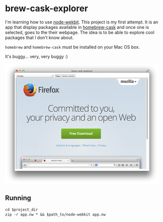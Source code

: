 # brew-cask-explorer

I'm learning how to use [node-wekbit](https://github.com/rogerwang/node-webkit). This project is my first attempt. It is an app that display packages available in [homebrew-cask](https://github.com/caskroom/homebrew-cask) and once one is selected, goes to the their webpage. The idea is to be able to explore cool packages that I don't know about.

`homebrew` and `homebrew-cask` must be installed on your Mac OS box.

It's buggy… very, very buggy :)

![Image](docs/screenshot.png?raw=true)


## Running

```
cd $project_dir
zip -r app.nw * && $path_to/node-webkit app.nw
```
